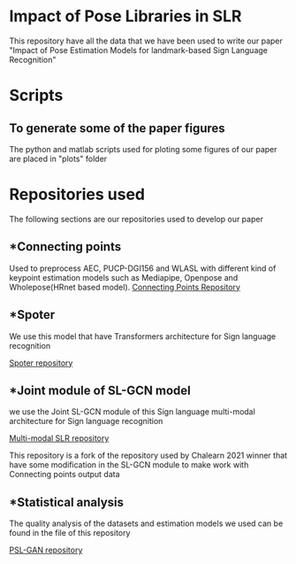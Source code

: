 # Impact of Pose Libraries in SLR

This repository have all the data that we have been used to write our paper "Impact of Pose Estimation Models for landmark-based
Sign Language Recognition"

# Scripts

## To generate some of the paper figures

The python and matlab scripts used for ploting some figures of our paper are placed in "plots" folder

# Repositories used

The following sections are our repositories used to develop our paper

## *Connecting points

Used to preprocess AEC, PUCP-DGI156 and WLASL with different kind of keypoint estimation models such as Mediapipe, Openpose and Wholepose(HRnet based model).
[Connecting Points Repository](https://github.com/JoeNatan30/ConnectingPoints)

## *Spoter

We use this model that have Transformers architecture for Sign language recognition

[Spoter repository](https://github.com/CristianLazoQuispe/Spoter-SL)

## *Joint module of SL-GCN model

we use the Joint SL-GCN module of this Sign language multi-modal architecture for Sign language recognition

[Multi-modal SLR repository](https://github.com/JoeNatan30/CVPR21Chal-SLR)

This repository is a fork of the repository used by Chalearn 2021 winner that have some modification in the SL-GCN module to make work with Connecting points output data

## *Statistical analysis

The quality analysis of the datasets and estimation models we used can be found in the file of this repository

[PSL-GAN repository](https://github.com/StevRamos/PSL-GAN/blob/main/EDA/01%20-%20EDA.ipynb)
